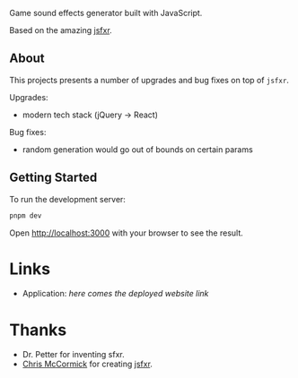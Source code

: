 Game sound effects generator built with JavaScript.

Based on the amazing [jsfxr](https://github.com/chr15m/jsfxr).

## About

This projects presents a number of upgrades and bug fixes on top of `jsfxr`.

Upgrades:

- modern tech stack (jQuery -> React)

Bug fixes:

- random generation would go out of bounds on certain params

## Getting Started

To run the development server:

```bash
pnpm dev
```

Open [http://localhost:3000](http://localhost:3000) with your browser to see the result.

# Links

- Application: _here comes the deployed website link_

# Thanks

- Dr. Petter for inventing sfxr.
- [Chris McCormick](https://github.com/chr15m) for creating [jsfxr](https://github.com/chr15m/jsfxr).

